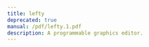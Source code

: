 ```yaml
---
title: lefty
deprecated: true
manual: /pdf/lefty.1.pdf
description: A programmable graphics editor.
---
```

